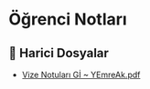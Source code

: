 # Öğrenci Notları


<!--Index-->

## 🔗 Harici Dosyalar

- [Vize Notuları Gİ ~ YEmreAk.pdf](./Vize%20Notular%C4%B1%20G%C4%B0%20~%20YEmreAk.pdf)


<!--Index-->

